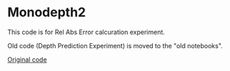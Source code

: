 # Monodepth2

This code is for Rel Abs Error calcuration experiment.

Old code (Depth Prediction Experiment) is moved to the "old notebooks".

[Original code](https://github.com/nianticlabs/monodepth2)
